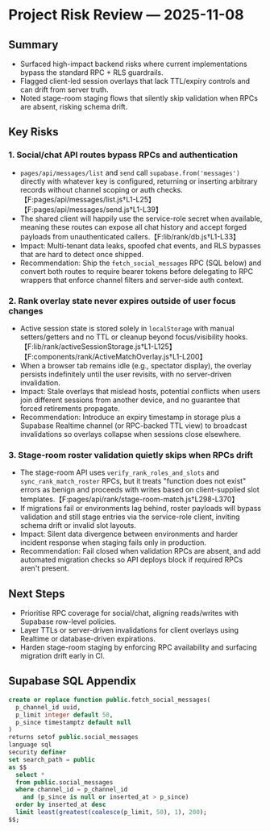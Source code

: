 # Project Risk Review — 2025-11-08

## Summary

- Surfaced high-impact backend risks where current implementations bypass the standard RPC + RLS guardrails.
- Flagged client-led session overlays that lack TTL/expiry controls and can drift from server truth.
- Noted stage-room staging flows that silently skip validation when RPCs are absent, risking schema drift.

## Key Risks

### 1. Social/chat API routes bypass RPCs and authentication

- `pages/api/messages/list` and `send` call `supabase.from('messages')` directly with whatever key is configured, returning or inserting arbitrary records without channel scoping or auth checks.【F:pages/api/messages/list.js†L1-L25】【F:pages/api/messages/send.js†L1-L39】
- The shared client will happily use the service-role secret when available, meaning these routes can expose all chat history and accept forged payloads from unauthenticated callers.【F:lib/rank/db.js†L1-L33】
- Impact: Multi-tenant data leaks, spoofed chat events, and RLS bypasses that are hard to detect once shipped.
- Recommendation: Ship the `fetch_social_messages` RPC (SQL below) and convert both routes to require bearer tokens before delegating to RPC wrappers that enforce channel filters and server-side auth context.

### 2. Rank overlay state never expires outside of user focus changes

- Active session state is stored solely in `localStorage` with manual setters/getters and no TTL or cleanup beyond focus/visibility hooks.【F:lib/rank/activeSessionStorage.js†L1-L125】【F:components/rank/ActiveMatchOverlay.js†L1-L200】
- When a browser tab remains idle (e.g., spectator display), the overlay persists indefinitely until the user revisits, with no server-driven invalidation.
- Impact: Stale overlays that mislead hosts, potential conflicts when users join different sessions from another device, and no guarantee that forced retirements propagate.
- Recommendation: Introduce an expiry timestamp in storage plus a Supabase Realtime channel (or RPC-backed TTL view) to broadcast invalidations so overlays collapse when sessions close elsewhere.

### 3. Stage-room roster validation quietly skips when RPCs drift

- The stage-room API uses `verify_rank_roles_and_slots` and `sync_rank_match_roster` RPCs, but it treats "function does not exist" errors as benign and proceeds with writes based on client-supplied slot templates.【F:pages/api/rank/stage-room-match.js†L298-L370】
- If migrations fail or environments lag behind, roster payloads will bypass validation and still stage entries via the service-role client, inviting schema drift or invalid slot layouts.
- Impact: Silent data divergence between environments and harder incident response when staging fails only in production.
- Recommendation: Fail closed when validation RPCs are absent, and add automated migration checks so API deploys block if required RPCs aren't present.

## Next Steps

- Prioritise RPC coverage for social/chat, aligning reads/writes with Supabase row-level policies.
- Layer TTLs or server-driven invalidations for client overlays using Realtime or database-driven expirations.
- Harden stage-room staging by enforcing RPC availability and surfacing migration drift early in CI.

## Supabase SQL Appendix

```sql
create or replace function public.fetch_social_messages(
  p_channel_id uuid,
  p_limit integer default 50,
  p_since timestamptz default null
)
returns setof public.social_messages
language sql
security definer
set search_path = public
as $$
  select *
  from public.social_messages
  where channel_id = p_channel_id
    and (p_since is null or inserted_at > p_since)
  order by inserted_at desc
  limit least(greatest(coalesce(p_limit, 50), 1), 200);
$$;
```
